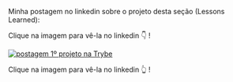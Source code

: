 Minha postagem no linkedin sobre o projeto desta seção (Lessons Learned):

Clique na imagem para vê-la no linkedin :point_down: !

<a href="https://www.linkedin.com/posts/vinicius-silva-virgilli_vamoquevamo-activity-7032693126775345152-2jhq?utm_source=share&utm_medium=member_desktop" target="_blank" rel="noopener noreferrer"><img style="margin: auto" src="./imagens/postagem 1º projeto na Trybe.png" alt="postagem 1º projeto na Trybe"></a>

Clique na imagem para vê-la no linkedin :point_up_2: !